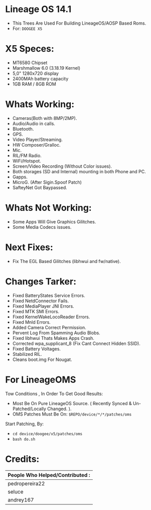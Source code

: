 Lineage OS 14.1
=================
- This Trees Are Used For Building LineageOS/AOSP Based Roms.
- For: `` DOOGEE X5 ``

# X5 Speces:
- MT6580 Chipset
- Marshmallow 6.0 (3.18.19 Kernel)
- 5,0" 1280x720 display
- 2400MAh battery capacity
- 1GB RAM / 8GB ROM

# Whats Working:
- Cameras(Both with 8MP/2MP).
- Audio/Audio in calls.
- Bluetooth.
- GPS.
- Video Player/Streaming.
- HW Composer/Gralloc.
- Mic.
- RIL/FM Radio.
- WiFi/Hotspot.
- Screen/Video Recording (Without Color issues).
- Both storages (SD and Internal) mounting in both Phone and PC.
- Gapps.
- MicroG. (After Sigin.Spoof Patch)
- SafteyNet Got Baypassed.

# Whats Not Working:
- Some Apps Will Give Graphics Gilitches.
- Some Media Codecs issues.

# Next Fixes:
- Fix The EGL Based Gilitches (libhwui and fw/native).

# Changes Tarker:
- Fixed BatteryStates Service Errors.
- Fixed NetdConnector Fails.
- Fixed MediaPlayer JNI Errors.
- Fixed MTK SMI Errors.
- Fixed KernelWakeLocoReader Errors.
- Fixed Mnld Errors.
- Added Camera Correct Permission.
- Pervent Log From Spamming Audio Blobs.
- Fixed libhwui Thats Makes Apps Crash.
- Corrected wpa_supplicant_8 (Fix Cant Connect Hidden SSID).
- Fixed Battery Voltages.
- Stabilized RIL.
- Cleans boot.img For Nougat.

# For LineageOMS
Tow Conditions , In Order To Get Good Results:
- Most Be On Pure LineageOS Source. ( Recently Synced & Un-Patched/Locally Changed. ).
- OMS Patches Must Be On: `` $REPO/device/*/*/patches/oms ``

Start Patching, By:
- `` cd device/doogee/x5/patches/oms ``
- `` bash do.sh ``

# Credits:
| People Who Helped/Contributed : |
| :-------|
| pedropereira22 |
| seluce |
| andrey167 |
